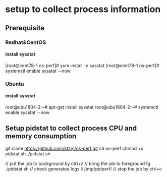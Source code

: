 # setup to collect process information
## Prerequisite
### Redhat&CentOS
#### install sysstat
[root@cent78-1 os-perf]# yum install -y sysstat
[root@cent78-1 os-perf]# systemstl enable sysstat --now

### Ubuntu 
#### install sysstat
root@ubu1804-2:~# apt-get install sysstat
root@ubu1804-2:~# systemctl enable sysstat --now

## Setup pidstat to collect process CPU and memory consumption

git clone https://github.com/ktzyl/os-perf.git
cd os-perf
chmod +x pidstat.sh
./pidstat.sh

// put the job to background by ctrl+z
// bring the job to foreground
fg ./pidstat.sh
// check generated logs
ll /tmp/pidperf/
// stop the job by ctrl+c

